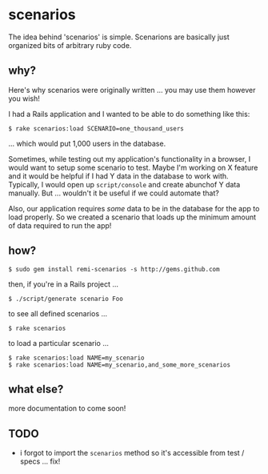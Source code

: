 scenarios
=========

The idea behind 'scenarios' is simple.  Scenarions are basically just organized bits of arbitrary ruby code.


why?
----

Here's why scenarios were originally written ... you may use them however you wish!

I had a Rails application and I wanted to be able to do something like this:

    $ rake scenarios:load SCENARIO=one_thousand_users

... which would put 1,000 users in the database.

Sometimes, while testing out my application's functionality in a browser, I would 
want to setup some scenario to test.  Maybe I'm working on X feature and it would 
be helpful if I had Y data in the database to work with.  Typically, I would 
open up `script/console` and create abunchof Y data manually.  But ... wouldn't it 
be useful if we could automate that?

Also, our application requires *some* data to be in the database for the app to 
load properly.  So we created a scenario that loads up the minimum amount of 
data required to run the app!


how?
----

    $ sudo gem install remi-scenarios -s http://gems.github.com

then, if you're in a Rails project ...

    $ ./script/generate scenario Foo

to see all defined scenarios ...

    $ rake scenarios

to load a particular scenario ...

    $ rake scenarios:load NAME=my_scenario
    $ rake scenarios:load NAME=my_scenario,and_some_more_scenarios


what else?
----------

more documentation to come soon!


TODO
----

 - i forgot to import the `scenarios` method so it's accessible from test / specs ... fix!
